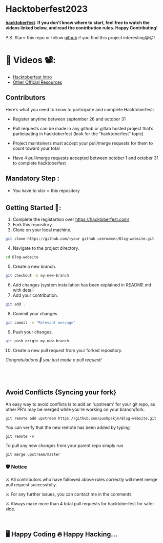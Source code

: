 # Hacktoberfest2023

**[hacktoberfest](https://hacktoberfest.digitalocean.com/). If you don't know where to start, feel free to watch the videos linked below, and read the contribution rules. Happy Contributing!**

P.S. Star⭐️ this repo or follow [github](https://github.com/pushpakjn/) if you find this project interesting😁😍! <br/>

# 📌 Videos 📽️:

- [Hacktoberfest Intro](https://youtu.be/K5nzruz1FpA?si=ehf0mrrJ8xsGvxNe)
- [Other Official Resources](https://hacktoberfest.com/participation/#beginner-resources)

## Contributors
Here’s what you need to know to participate and complete Hacktoberfest:
- Register anytime between september 26 and october 31

- Pull requests can be made in any github or gitlab hosted project that’s participating in hacktoberfest (look for the “hacktoberfest” topic)

- Project maintainers must accept your pull/merge requests for them to count toward your total

- Have 4 pull/merge requests accepted between october 1 and october 31 to complete hacktoberfest

## Mandatory Step :
- You have to star ⭐ this repository

## Getting Started 🚀:

1. Complete the registartion over https://hacktoberfest.com/
2. Fork this repository.
3. Clone on your local machine.
```bash
git clone https://github.com/<your github username>/Blog-website.git
```
4. Navigate to the project directory.
```bash
cd Blog-website
```
5. Create a new branch.
```bash
git checkout -b my-new-branch
```
6. Add changes (system installation has been explained in README.md with detail
7. Add your contribution.
```bash
git add .
```
8. Commit your changes.
```bash
git commit -m "Relevant message"
```
9. Push your changes.
```bash
git push origin my-new-branch
```
10. Create a new pull request from your forked repository.

*Congratulations 🎉 you just made a pull request!*

#
<br>

## Avoid Conflicts {Syncing your fork}

An easy way to avoid conflicts is to add an 'upstream' for your git repo, as other PR's may be merged while you're working on your branch/fork.   


```
git remote add upstream https://github.com/pushpakjn/Blog-website.git
```


You can verify that the new remote has been added by typing
```
git remote -v
```

To pull any new changes from your parent repo simply run
```
git merge upstream/master
```

<h3>🛡 Notice</h3>
<p>⚔️ All contributors who have followed above rules correctly will meet merge pull request successfully.</p>
<p>⚔️ For any further issues, you can contact me in the comments</p>
<p>⚔️ Always make more than 4 total pull requests for hacktoberfest for safer side.</p>
<br/>
<h2>🖥️ Happy Coding 🔥 Happy Hacking...</h2>

